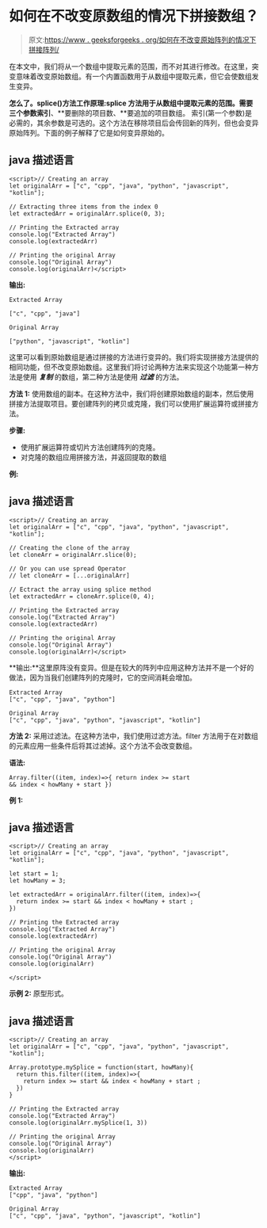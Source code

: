 # 如何在不改变原数组的情况下拼接数组？

> 原文:[https://www . geeksforgeeks . org/如何在不改变原始阵列的情况下拼接阵列/](https://www.geeksforgeeks.org/how-to-splice-an-array-without-mutating-the-original-array/)

在本文中，我们将从一个数组中提取元素的范围，而不对其进行修改。在这里，突变意味着改变原始数组。有一个内置函数用于从数组中提取元素，但它会使数组发生变异。

**怎么了。splice()方法工作原理:**splice 方法用于从数组中提取元素的范围。需要三个参数**索引**、**要删除的项目数、**要追加的项目数组。 索引(第一个参数)是必需的，其余参数是可选的。这个方法在移除项目后会传回新的阵列，但也会变异原始阵列。下面的例子解释了它是如何变异原始的。

## java 描述语言

```
<script>// Creating an array 
let originalArr = ["c", "cpp", "java", "python", "javascript", "kotlin"];

// Extracting three items from the index 0
let extractedArr = originalArr.splice(0, 3);

// Printing the Extracted array
console.log("Extracted Array")
console.log(extractedArr)

// Printing the original Array
console.log("Original Array")
console.log(originalArr)</script>
```

**输出:**

```
Extracted Array

["c", "cpp", "java"]

Original Array

["python", "javascript", "kotlin"]
```

这里可以看到原始数组是通过拼接的方法进行变异的。我们将实现拼接方法提供的相同功能，但不改变原始数组。这里我们将讨论两种方法来实现这个功能第一种方法是使用 ***复制*** 的数组，第二种方法是使用 ***过滤*** 的方法。

**方法 1:** 使用数组的副本。在这种方法中，我们将创建原始数组的副本，然后使用拼接方法提取项目。要创建阵列的拷贝或克隆，我们可以使用扩展运算符或拼接方法。

**步骤:**

*   使用扩展运算符或切片方法创建阵列的克隆。
*   对克隆的数组应用拼接方法，并返回提取的数组

**例:**

## java 描述语言

```
<script>// Creating an array 
let originalArr = ["c", "cpp", "java", "python", "javascript", "kotlin"];

// Creating the clone of the array
let cloneArr = originalArr.slice(0);

// Or you can use spread Operator
// let cloneArr = [...originalArr]

// Ectract the array using splice method
let extractedArr = cloneArr.splice(0, 4);

// Printing the Extracted array
console.log("Extracted Array")
console.log(extractedArr)

// Printing the original Array
console.log("Original Array")
console.log(originalArr)</script>
```

**输出:**这里原阵没有变异。但是在较大的阵列中应用这种方法并不是一个好的做法，因为当我们创建阵列的克隆时，它的空间消耗会增加。

```
Extracted Array
["c", "cpp", "java", "python"]

Original Array
["c", "cpp", "java", "python", "javascript", "kotlin"]
```

**方法 2:** 采用过滤法。在这种方法中，我们使用过滤方法。filter 方法用于在对数组的元素应用一些条件后将其过滤掉。这个方法不会改变数组。

**语法:**

```
Array.filter((item, index)=>{ return index >= start 
&& index < howMany + start })
```

**例 1:**

## java 描述语言

```
<script>// Creating an array 
let originalArr = ["c", "cpp", "java", "python", "javascript", "kotlin"];

let start = 1;
let howMany = 3;

let extractedArr = originalArr.filter((item, index)=>{
  return index >= start && index < howMany + start ;
})

// Printing the Extracted array
console.log("Extracted Array")
console.log(extractedArr)

// Printing the original Array
console.log("Original Array")
console.log(originalArr)

</script>
```

**示例 2:** 原型形式。

## java 描述语言

```
<script>// Creating an array 
let originalArr = ["c", "cpp", "java", "python", "javascript", "kotlin"];

Array.prototype.mySplice = function(start, howMany){
  return this.filter((item, index)=>{
    return index >= start && index < howMany + start ;
  })
}

// Printing the Extracted array
console.log("Extracted Array")
console.log(originalArr.mySplice(1, 3))

// Printing the original Array
console.log("Original Array")
console.log(originalArr)
</script>
```

**输出:**

```
Extracted Array
["cpp", "java", "python"]

Original Array
["c", "cpp", "java", "python", "javascript", "kotlin"]
```